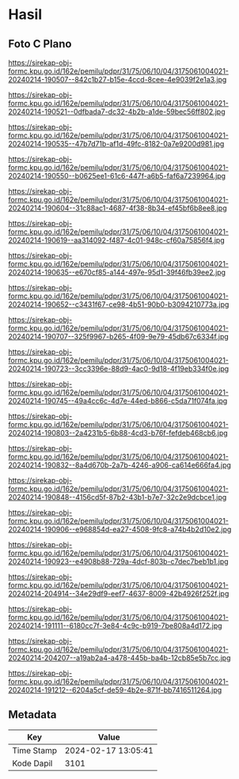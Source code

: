 # Hasil

## Foto C Plano

https://sirekap-obj-formc.kpu.go.id/162e/pemilu/pdpr/31/75/06/10/04/3175061004021-20240214-190507--842c1b27-b15e-4ccd-8cee-4e9039f2e1a3.jpg

https://sirekap-obj-formc.kpu.go.id/162e/pemilu/pdpr/31/75/06/10/04/3175061004021-20240214-190521--0dfbada7-dc32-4b2b-a1de-59bec56ff802.jpg

https://sirekap-obj-formc.kpu.go.id/162e/pemilu/pdpr/31/75/06/10/04/3175061004021-20240214-190535--47b7d71b-af1d-49fc-8182-0a7e9200d981.jpg

https://sirekap-obj-formc.kpu.go.id/162e/pemilu/pdpr/31/75/06/10/04/3175061004021-20240214-190550--b0625ee1-61c6-447f-a6b5-faf6a7239964.jpg

https://sirekap-obj-formc.kpu.go.id/162e/pemilu/pdpr/31/75/06/10/04/3175061004021-20240214-190604--31c88ac1-4687-4f38-8b34-ef45bf6b8ee8.jpg

https://sirekap-obj-formc.kpu.go.id/162e/pemilu/pdpr/31/75/06/10/04/3175061004021-20240214-190619--aa314092-f487-4c01-948c-cf60a75856f4.jpg

https://sirekap-obj-formc.kpu.go.id/162e/pemilu/pdpr/31/75/06/10/04/3175061004021-20240214-190635--e670cf85-a144-497e-95d1-39f46fb39ee2.jpg

https://sirekap-obj-formc.kpu.go.id/162e/pemilu/pdpr/31/75/06/10/04/3175061004021-20240214-190652--c3431f67-ce98-4b51-90b0-b3094210773a.jpg

https://sirekap-obj-formc.kpu.go.id/162e/pemilu/pdpr/31/75/06/10/04/3175061004021-20240214-190707--325f9967-b265-4f09-9e79-45db67c6334f.jpg

https://sirekap-obj-formc.kpu.go.id/162e/pemilu/pdpr/31/75/06/10/04/3175061004021-20240214-190723--3cc3396e-88d9-4ac0-9d18-4f19eb334f0e.jpg

https://sirekap-obj-formc.kpu.go.id/162e/pemilu/pdpr/31/75/06/10/04/3175061004021-20240214-190745--49a4cc6c-4d7e-44ed-b866-c5da71f074fa.jpg

https://sirekap-obj-formc.kpu.go.id/162e/pemilu/pdpr/31/75/06/10/04/3175061004021-20240214-190803--2a4231b5-6b88-4cd3-b76f-fefdeb468cb6.jpg

https://sirekap-obj-formc.kpu.go.id/162e/pemilu/pdpr/31/75/06/10/04/3175061004021-20240214-190832--8a4d670b-2a7b-4246-a906-ca614e666fa4.jpg

https://sirekap-obj-formc.kpu.go.id/162e/pemilu/pdpr/31/75/06/10/04/3175061004021-20240214-190848--4156cd5f-87b2-43b1-b7e7-32c2e9dcbce1.jpg

https://sirekap-obj-formc.kpu.go.id/162e/pemilu/pdpr/31/75/06/10/04/3175061004021-20240214-190906--e968854d-ea27-4508-9fc8-a74b4b2d10e2.jpg

https://sirekap-obj-formc.kpu.go.id/162e/pemilu/pdpr/31/75/06/10/04/3175061004021-20240214-190923--e4908b88-729a-4dcf-803b-c7dec7beb1b1.jpg

https://sirekap-obj-formc.kpu.go.id/162e/pemilu/pdpr/31/75/06/10/04/3175061004021-20240214-204914--34e29df9-eef7-4637-8009-42b4926f252f.jpg

https://sirekap-obj-formc.kpu.go.id/162e/pemilu/pdpr/31/75/06/10/04/3175061004021-20240214-191111--6180cc7f-3e84-4c9c-b919-7be808a4d172.jpg

https://sirekap-obj-formc.kpu.go.id/162e/pemilu/pdpr/31/75/06/10/04/3175061004021-20240214-204207--a19ab2a4-a478-445b-ba4b-12cb85e5b7cc.jpg

https://sirekap-obj-formc.kpu.go.id/162e/pemilu/pdpr/31/75/06/10/04/3175061004021-20240214-191212--6204a5cf-de59-4b2e-871f-bb7416511264.jpg


## Metadata

| Key        | Value               |
| ---------- | ------------------- |
| Time Stamp | 2024-02-17 13:05:41 |
| Kode Dapil | 3101                |



